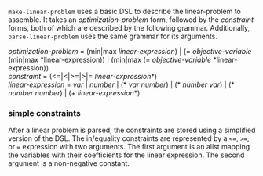 `make-linear-problem` uses a basic DSL to describe the linear-problem to assemble.
It takes an *optimization-problem* form, followed by the *constraint* forms, both of which are described by the following grammar.
Additionally, `parse-linear-problem` uses the same grammar for its arguments.

*optimization-problem* = (min|max *linear-expression*) | (= *objective-variable* (min|max *linear-expression)) | (min|max (= *objective-variable* *linear-expression))  
*constraint* = (<=|<|>=|>|= *linear-expression*\*)  
*linear-expression* = *var* | *number* | (\* *var* *number*) | (\* *number* *var*) | (\* *number* *number*) | (+ *linear-expression*\*)

### simple constraints
After a linear problem is parsed, the constraints are stored using a simplified version of the DSL.
The in/equality constraints are represented by a `<=`, `>=`, or `=` expression with two arguments.
The first argument is an alist mapping the variables with their coefficients for the linear expression.
The second argument is a non-negative constant.
